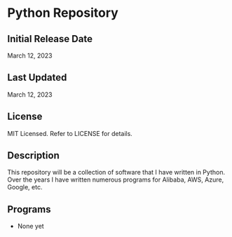 # Python Repository

## Initial Release Date
March 12, 2023

## Last Updated
March 12, 2023

## License

MIT Licensed. Refer to LICENSE for details.

## Description

This repository will be a collection of software that I have written in Python. Over the years I have written numerous programs for Alibaba, AWS, Azure, Google, etc.

## Programs
- None yet
